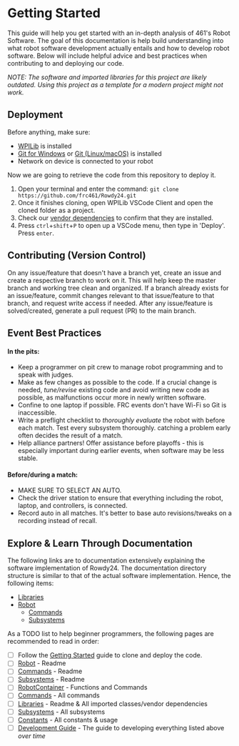 # Getting Started

This guide will help you get started with an in-depth analysis of 461's Robot Software. The goal of this documentation is help build understanding into what robot software development actually entails and how to develop robot software. Below will include helpful advice and best practices when contributing to and deploying our code.

*NOTE: The software and imported libraries for this project are likely outdated. Using this project as a template for a modern project might not work.*

## Deployment

Before anything, make sure:

- [WPILib](https://docs.wpilib.org/en/stable/docs/zero-to-robot/step-2/wpilib-setup.html) is installed
- [Git for Windows](https://git-scm.com/download/win) or [Git (Linux/macOS)](https://git-scm.com/book/en/v2/Getting-Started-Installing-Git) is installed
- Network on device is connected to your robot

Now we are going to retrieve the code from this repository to deploy it.

1. Open your terminal and enter the command: `git clone https://github.com/frc461/Rowdy24.git`
2. Once it finishes cloning, open WPILib VSCode Client and open the cloned folder as a project.
3. Check our [vendor dependencies](lib/VENDOR%20LIBRARIES.md) to confirm that they are installed.
4. Press `ctrl`+`shift`+`P` to open up a VSCode menu, then type in 'Deploy'. Press `enter`.

## Contributing (Version Control)

On any issue/feature that doesn't have a branch yet, create an issue and create a respective branch to work on it. This will help keep the master branch and working tree clean and organized. If a branch already exists for an issue/feature, commit changes relevant to that issue/feature to that branch, and request write access if needed. After any issue/feature is solved/created, generate a pull request (PR) to the main branch.

## Event Best Practices

#### In the pits:
- Keep a programmer on pit crew to manage robot programming and to speak with judges.
- Make as few changes as possible to the code. If a crucial change is needed, *tune/revise* existing code and avoid writing new code as possible, as malfunctions occur more in newly written software.
- Confine to one laptop if possible. FRC events don't have Wi-Fi so Git is inaccessible.
- Write a preflight checklist to *thoroughly evaluate* the robot with before each match. Test every subsystem thoroughly. catching a problem early often decides the result of a match.
- Help alliance partners! Offer assistance before playoffs - this is especially important during earlier events, when software may be less stable.

#### Before/during a match:
- MAKE SURE TO SELECT AN AUTO.
- Check the driver station to ensure that everything including the robot, laptop, and controllers, is connected.
- Record auto in all matches. It's better to base auto revisions/tweaks on a recording instead of recall.

## Explore & Learn Through Documentation

The following links are to documentation extensively explaining the software implementation of Rowdy24. The documentation directory structure is similar to that of the actual software implementation. Hence, the following items:

- [Libraries](lib)
- [Robot](robot)
   - [Commands](robot/commands)
   - [Subsystems](robot/subsystems)

As a TODO list to help beginner programmers, the following pages are recommended to read in order:
- [ ] Follow the [Getting Started](README.md) guide to clone and deploy the code.
- [ ] [Robot](robot) - Readme
- [ ] [Commands](robot/commands) - Readme
- [ ] [Subsystems](robot/subsystems) - Readme
- [ ] [RobotContainer](robot/ROBOT_CONTAINER.md) - Functions and Commands
- [ ] [Commands](robot/commands) - All commands
- [ ] [Libraries](lib) - Readme & All imported classes/vendor dependencies
- [ ] [Subsystems](robot/subsystems) - All subsystems
- [ ] [Constants](robot/CONSTANTS.md) - All constants & usage
- [ ] [Development Guide](dev) - The guide to developing everything listed above *over time*